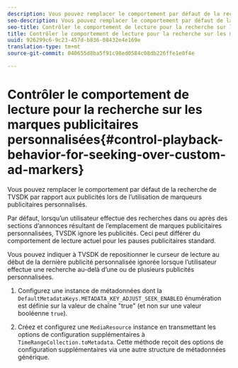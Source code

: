 ```yaml
---
description: Vous pouvez remplacer le comportement par défaut de la recherche de TVSDK par rapport aux publicités lors de l’utilisation de marqueurs publicitaires personnalisés.
seo-description: Vous pouvez remplacer le comportement par défaut de la recherche de TVSDK par rapport aux publicités lors de l’utilisation de marqueurs publicitaires personnalisés.
seo-title: Contrôler le comportement de lecture pour la recherche sur les marques publicitaires personnalisées
title: Contrôler le comportement de lecture pour la recherche sur les marques publicitaires personnalisées
uuid: 926299c6-9c23-457d-b836-08432e4e169e
translation-type: tm+mt
source-git-commit: 040655d8ba5f91c98ed0584c08db226ffe1e0f4e

---
```



# Contrôler le comportement de lecture pour la recherche sur les marques publicitaires personnalisées{#control-playback-behavior-for-seeking-over-custom-ad-markers}

Vous pouvez remplacer le comportement par défaut de la recherche de TVSDK par rapport aux publicités lors de l’utilisation de marqueurs publicitaires personnalisés.

Par défaut, lorsqu’un utilisateur effectue des recherches dans ou après des sections d’annonces résultant de l’emplacement de marques publicitaires personnalisées, TVSDK ignore les publicités. Ceci peut différer du comportement de lecture actuel pour les pauses publicitaires standard.

Vous pouvez indiquer à TVSDK de repositionner le curseur de lecture au début de la dernière publicité personnalisée ignorée lorsque l’utilisateur effectue une recherche au-delà d’une ou de plusieurs publicités personnalisées.

1. Configurez une instance de métadonnées dont la `DefaultMetadataKeys.METADATA_KEY_ADJUST_SEEK_ENABLED` énumération est définie sur la valeur de chaîne &quot;true&quot; (et non sur une valeur booléenne `true`).

1. Créez et configurez une `MediaResource` instance en transmettant les options de configuration supplémentaires à `TimeRangeCollection.toMetadata`. Cette méthode reçoit des options de configuration supplémentaires via une autre structure de métadonnées générique.

